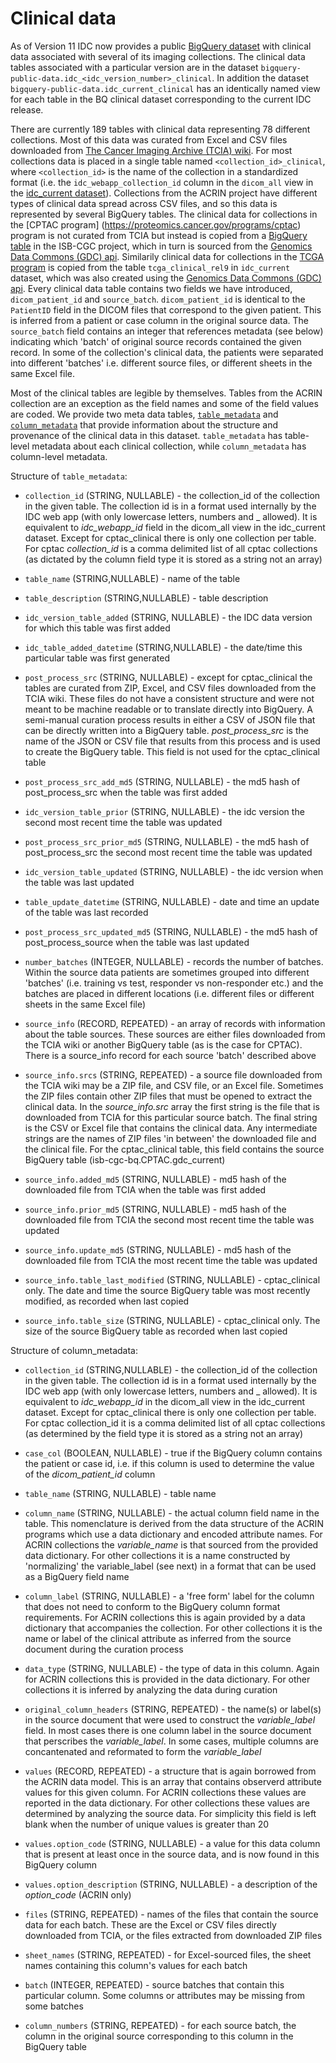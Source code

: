 # Clinical data

As of Version 11 IDC now provides a public [BigQuery dataset](https://console.cloud.google.com/bigquery?p=bigquery-public-data&d=idc_clinical_current)  with clinical data associated with several of its imaging collections. The clinical data tables associated with a particular version are in the dataset `bigquery-public-data.idc_<idc_version_number>_clinical`. In addition the dataset `bigquery-public-data.idc_current_clinical` has an identically named view for each table in the BQ clinical dataset corresponding to the current IDC release.
 
There are currently 189 tables with clinical data representing 78 different collections. Most of this data was curated from Excel and CSV files downloaded from [The Cancer Imaging Archive (TCIA) wiki](https://wiki.cancerimagingarchive.net/). For most collections data is placed in a single table named `<collection_id>_clinical`, where `<collection_id>` is the name of the collection in a standardized format (i.e. the `idc_webapp_collection_id` column in the `dicom_all` view in the [idc_current dataset](https://console.cloud.google.com/bigquery?p=bigquery-public-data&d=idc_clinical&page=dataset)). Collections from the ACRIN project have different types of clinical data spread across CSV files, and so this data is represented by several BigQuery tables. The clinical data for collections in the [CPTAC program] (https://proteomics.cancer.gov/programs/cptac) program is not curated from TCIA but instead is copied from a [BigQuery table](https://console.cloud.google.com/bigquery?p=isb-cgc-bq&d=cptac&t=clinical_gdc_current&page=table) in the ISB-CGC project, which in turn is sourced from the [Genomics Data Commons (GDC) api](https://gdc.cancer.gov/developers/gdc-application-programming-interface-api). Similarily clinical data for collections in the [TCGA program](https://www.cancer.gov/about-nci/organization/ccg/research/structural-genomics/tcga) is copied from the table `tcga_clinical_rel9` in `idc_current` dataset, which was also created using the [Genomics Data Commons (GDC) api](https://gdc.cancer.gov/developers/gdc-application-programming-interface-api). Every clinical data table contains two fields we have introduced, `dicom_patient_id` and `source_batch`. `dicom_patient_id` is identical to the `PatientID` field in the DICOM files that correspond to the given patient. This is inferred from a patient or case column in the original source data. The `source_batch` field contains an integer that references metadata (see below) indicating which 'batch' of original source records contained the given record. In some of the collection's clinical data, the patients were separated into different 'batches' i.e. different source files, or different sheets in the same Excel file.  

Most of the clinical tables are legible by themselves. Tables from the ACRIN collection are an exception as the field names and some of the field values are coded. We provide two meta data tables, [`table_metadata`](https://console.cloud.google.com/bigquery?p=bigquery-public-data&d=idc_clinical_current&t=table_metadata&page=table) and [`column_metadata`](https://console.cloud.google.com/bigquery?p=bigquery-public-data&d=idc_clinical_current&t=column_metadata&page=table) that provide information about the structure and provenance of the clinical data in this dataset. `table_metadata` has table-level metadata about each clinical collection, while `column_metadata` has column-level metadata.      

Structure of `table_metadata`:

* `collection_id` (STRING, NULLABLE) - the collection_id of the collection in the given table. The collection id is in a format used internally by the IDC web app (with only lowercase letters, numbers and _ allowed). It is equivalent to _idc_webapp_id_ field in the dicom_all view in the idc_current dataset. Except for cptac_clinical there is only one collection per table. For cptac _collection_id_ is a comma delimited list of all cptac collections (as dictated by the column field type it is stored as a string not an array) 

* `table_name` (STRING,NULLABLE) - name of the table

* `table_description` (STRING,NULLABLE) - table description

* `idc_version_table_added` (STRING, NULLABLE) - the IDC data version for which this table was first added

* `idc_table_added_datetime` (STRING,NULLABLE) - the date/time this particular table was first generated 

* `post_process_src` (STRING, NULLABLE) - except for cptac_clinical the tables are curated from ZIP, Excel, and CSV files downloaded from the TCIA wiki. These files do not have a consistent structure and were not meant to be machine readable or to translate directly into BigQuery. A semi-manual curation process results in either a CSV of JSON file that can be directly written into a BigQuery table. _post_process_src_ is the name of the JSON or CSV file that results from this process and is used to create the BigQuery table. This field is not used for the cptac_clinical table   

* `post_process_src_add_md5` (STRING, NULLABLE) - the md5 hash of post_process_src when the table was first added

* `idc_version_table_prior` (STRING, NULLABLE) - the idc version the second most recent time the table was updated

* `post_process_src_prior_md5` (STRING, NULLABLE) - the md5 hash of post_process_src the second most recent time the table was updated

* `idc_version_table_updated` (STRING, NULLABLE) - the idc version when the table was last updated

* `table_update_datetime` (STRING, NULLABLE) - date and time an update of the table was last recorded

* `post_process_src_updated_md5` (STRING, NULLABLE) - the md5 hash of post_process_source when the table was last updated

* `number_batches` (INTEGER, NULLABLE) - records the number of batches. Within the source data patients are sometimes grouped into different 'batches' (i.e. training vs test, responder vs non-responder etc.) and the batches are placed in different locations (i.e. different files or different sheets in the same Excel file)

* `source_info` (RECORD, REPEATED) - an array of records with information about the table sources. These sources are either files downloaded from the TCIA wiki or another BigQuery table (as is the case for CPTAC). There is a source_info record for each source 'batch' described above

* `source_info.srcs` (STRING, REPEATED) - a source file downloaded from the TCIA wiki may be a ZIP file, and CSV file, or an Excel file. Sometimes the ZIP files contain other ZIP files that must be opened to extract the clinical data. In the _source_info.src_ array the first string is the file that is downloaded from TCIA for this particular source batch. The final string is the CSV or Excel file that contains the clinical data. Any intermediate strings are the names of ZIP files 'in between' the downloaded file and the clinical file. For the cptac_clinical table, this field contains the source BigQuery table (isb-cgc-bq.CPTAC.gdc_current)   

* `source_info.added_md5` (STRING, NULLABLE) - md5 hash of the downloaded file from TCIA when the table was first added

* `source_info.prior_md5` (STRING, NULLABLE) - md5 hash of the downloaded file from TCIA the second most recent time the table was updated

* `source_info.update_md5` (STRING, NULLABLE) - md5 hash of the downloaded file from TCIA the most recent time the table was updated

* `source_info.table_last_modified` (STRING, NULLABLE) - cptac_clinical only. The date and time the source BigQuery table was most recently modified, as recorded when last copied

* `source_info.table_size` (STRING, NULLABLE) - cptac_clinical only. The size of the source BigQuery table as recorded when last copied


Structure of column_metadata:

* `collection_id` (STRING,NULLABLE) - the collection_id of the collection in the given table. The collection id is in a format used internally by the IDC web app (with only lowercase letters, numbers and _ allowed). It is equivalent to _idc_webapp_id_ in the dicom_all view in the idc_current dataset. Except for cptac_clinical there is only one collection per table. For cptac collection_id it is a comma delimited list of all cptac collections (as determined by the field type it is stored as a string not an array)


* `case_col` (BOOLEAN, NULLABLE) - true if the BigQuery column contains the patient or case id, i.e. if this column is used to determine the value of the _dicom_patient_id_ column 

* `table_name` (STRING, NULLABLE) - table name

* `column_name` (STRING, NULLABLE) - the actual column field name in the table. This nomenclature is derived from the data structure of the ACRIN programs which use a data dictionary and encoded attribute names. For ACRIN collections the _variable_name_ is that sourced from the provided data dictionary. For other collections it is a name constructed by 'normalizing' the variable_label (see next) in a format that can be used as a BigQuery field name  

* `column_label` (STRING, NULLABLE) - a 'free form' label for the column that does not need to conform to the BigQuery column format requirements. For ACRIN collections this is again provided by a data dictionary that accompanies the collection. For other collections it is the name or label of the clinical attribute as inferred from the source document during the curation process

* `data_type` (STRING, NULLABLE) - the type of data in this column. Again for ACRIN collections this is provided in the data dictionary. For other collections it is inferred by analyzing the data during curation

* `original_column_headers` (STRING, REPEATED) - the name(s) or label(s) in the source document that were used to construct the _variable_label_ field. In most cases there is one column label in the source document that perscribes the _variable_label_. In some cases, multiple columns are concantenated and reformated to form the _variable_label_  

* `values` (RECORD, REPEATED) - a structure that is again borrowed from the ACRIN data model. This is an array that contains observerd attribute values for this given column. For ACRIN collections these values are reported in the data dictionary. For other collections these values are determined by analyzing the source data. For simplicity this field is left blank when the number of unique values is greater than 20

* `values.option_code` (STRING, NULLABLE) -  a value for this data column that is present at least once in the source data, and is now found in this BigQuery column 
   

* `values.option_description` (STRING, NULLABLE) -  a description of the _option_code_ (ACRIN only)  

* `files` (STRING, REPEATED) - names of the files that contain the source data for each batch. These are the Excel or CSV files directly downloaded from TCIA, or the files extracted from downloaded ZIP files

* `sheet_names` (STRING, REPEATED) - for Excel-sourced files, the sheet names containing this column's values for each batch


* `batch` (INTEGER, REPEATED) - source batches that contain this particular column. Some columns or attributes may be missing from some batches


* `column_numbers` (STRING, REPEATED) - for each source batch, the column in the original source corresponding to this column in the BigQuery table


